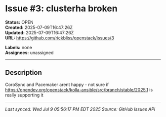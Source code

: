 # Issue #3: clusterha broken

**Status:** OPEN  
**Created:** 2025-07-09T16:47:26Z  
**Updated:** 2025-07-09T16:47:26Z  
**URL:** https://github.com/rickbliss/openstack/issues/3

**Labels:** none  
**Assignees:** unassigned

---

## Description

CoroSync and Pacemaker arent happy - not sure if https://opendev.org/openstack/kolla-ansible/src/branch/stable/2025.1 is really supporting it

---

*Last synced: Wed Jul  9 05:56:17 PM EDT 2025*
*Source: GitHub Issues API*
